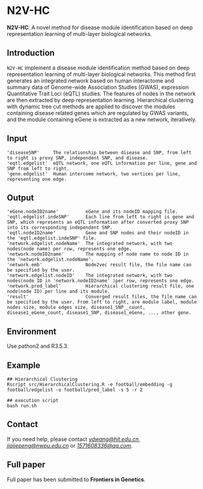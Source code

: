 # N2V-HC 
**N2V-HC**: A novel method for disease module identification based on deep representation learning of multi-layer biological networks.

## Introduction
`N2V-HC` implement a disease module identification method based on deep representation learning of multi-layer biological networks. This method first generates an integrated network based on human interactome and summary data of Genome-wide Association Studies (GWAS), expression Quantitative Trait Loci (eQTL) studies. The features of nodes in the network are then extracted by deep representation learning. Hierarchical clustering with dynamic tree cut methods are applied to discover the modules containing disease related genes which are regulated by GWAS variants, and the module containing eGene is extracted as a new network, iteratively.

## Input
```
'diseaseSNP'     The relationship between disease and SNP, from left to right is proxy SNP, independent SNP, and disease.
'eqtl.edgelist'  eQTL network, one eQTL information per line, gene and SNP from left to right.
'gene.edgelist'  Human intercome network, two vertices per line, representing one edge.
```

## Output
```
'eGene.nodeID2name'          eGene and its nodeID mapping file.
'eqtl.edgelist.indeSNP'      Each line from left to right is gene and SNP, which represents an eQTL information after converted proxy SNP into its corresponding independent SNP.
'eqtl.nodeID2name'           Gene and SNP nodes and their nodeID in the 'eqtl.edgelist.indeSNP' file.
'network.edgelist.nodeName'  The integrated network, with two nodes(node name) per row, represents one edge.
'network.nodeID2name'        The mapping of node name to node ID in the 'network.edgelist.nodeName'.
'network.emb'                Node2vec result file, the file name can be specified by the user.
'network.edgelist.nodeID'    The integrated network, with two nodes(node ID in 'network.nodeID2name' )per row, represents one edge.
'network.pred_label'         Hierarchical clustering result file, one node(node ID) per line and its module.
'result'                     Converged result files, the file name can be specified by the user. From left to right, are module label, module nodes size, module edges size, disease1_SNP__count, disease1_eGene_count, disease1_SNP, disease1_eGene, ..., other gene.
```

## Environment
Use pathon2 and R3.5.3.

## Example
```
## Hierarchical Clustering
Rscript src/HierarchicalClustering.R -e football/embedding -g football/edgelist -o football/pred_label -s 5 -r 2

## execution script
bash run.sh
```

## Contact
If you need help, please contact *ydwang@hit.edu.cn*, *jiajiepeng@nwpu.edu.cn* or *1571608336@qq.com*.

## Full paper
Full paper has been submitted to **Frontiers in Genetics**.
